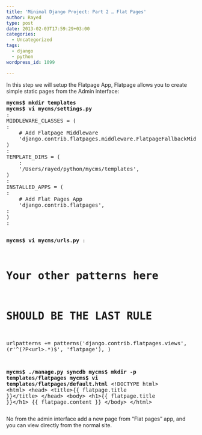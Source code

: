 ```yaml
---
title: 'Minimal Django Project: Part 2 … Flat Pages'
author: Rayed
type: post
date: 2013-02-03T17:59:29+03:00
categories:
  - Uncategorized
tags:
  - django
  - python
wordpress_id: 1099

---
```

<p>In this step we will setup the Flatpage App, Flatpage allows you to create simple static pages from the Admin interface:</p>
<pre>
<strong>mycms$ mkdir templates</strong>
<strong>mycms$ vi mycms/settings.py</strong>
:
MIDDLEWARE_CLASSES = (
:
    # Add Flatpage Middleware
    'django.contrib.flatpages.middleware.FlatpageFallbackMiddleware',
)
:
TEMPLATE_DIRS = (
    :
    '/Users/rayed/python/mycms/templates',
)
:
INSTALLED_APPS = (
:
    # Add Flat Pages App
    'django.contrib.flatpages',
:
)
:


<strong>mycms$ vi mycms/urls.py</strong>
:
# Your other patterns here
# SHOULD BE THE LAST RULE
urlpatterns += patterns('django.contrib.flatpages.views',
    (r'^(?P&lt;url>.*)$', 'flatpage'),
)

<strong>mycms$ ./manage.py syncdb</strong>
<strong>mycms$ mkdir -p templates/flatpages</strong>
<strong>mycms$ vi templates/flatpages/default.html</strong>
&lt;!DOCTYPE html>
&lt;html>
&lt;head>
&lt;title>{{ flatpage.title }}&lt;/title>
&lt;/head>
&lt;body>
&lt;h1>{{ flatpage.title }}&lt;/h1>
{{ flatpage.content }}
&lt;/body>
&lt;/html>
</pre>
<p>No from the admin interface add a new page from &#8220;Flat pages&#8221; app, and you can view directly from the normal site.</p>
